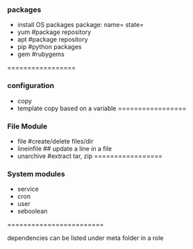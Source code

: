 ### packages
- install OS packages
    package: name= state=
- yum #package repository
- apt #package repository
- pip #python packages
- gem #rubygems

=================

### configuration
- copy
- template copy based on a variable
=================

### File Module
- file #create/delete files/dir
- lineinfile ## update a line in a file
- unarchive #extract tar, zip
=================

### System modules
- service
- cron
- user
- seboolean


========================

dependencies can be listed under meta folder in a role